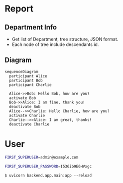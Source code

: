 # Report

## Department Info

- Get list of Department, tree structure, JSON format.
- Each node of tree include descendants id.

## Diagram

```mermaid
sequenceDiagram
  participant Alice
  participant Bob
  participant Charlie

  Alice->>Bob: Hello Bob, how are you?
  activate Bob
  Bob->>Alice: I am fine, thank you!
  deactivate Bob
  Alice-->>Charlie: Hello Charlie, how are you?
  activate Charlie
  Charlie-->>Alice: I am great, thanks!
  deactivate Charlie
```

# User

```bash
FIRST_SUPERUSER=admin@example.com
```

```bash
FIRST_SUPERUSER_PASSWORD=I536ib9E6HVxgc
```

```console
$ uvicorn backend.app.main:app --reload
```
